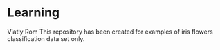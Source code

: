 # Learning
Viatly Rom
This repository has been created for examples of iris flowers classification data set only.
